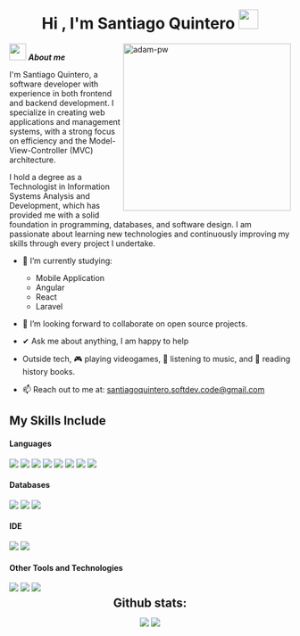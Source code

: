 <h1 align="center">Hi , I'm Santiago Quintero <img src="https://media.giphy.com/media/hvRJCLFzcasrR4ia7z/giphy.gif" width="35"></h1>

<img align="right" width=300px src="https://github.com/Adam-pw/Adam-pw/blob/main/animation_500_kxa883sd.gif" alt="adam-pw" />

<img src="https://github.com/7oSkaaa/7oSkaaa/blob/main/Images/about_me.gif?raw=true" width="30px">&nbsp;***About me***

I'm Santiago Quintero, a software developer with experience in both frontend and backend development. I specialize in creating web applications and management systems, with a strong focus on efficiency and the Model-View-Controller (MVC) architecture.

I hold a degree as a Technologist in Information Systems Analysis and Development, which has provided me with a solid foundation in programming, databases, and software design. I am passionate about learning new technologies and continuously improving my skills through every project I undertake.

- 🔭 I’m currently studying:
	- Mobile Application
	- Angular
  - React
  - Laravel

- 👯 I’m looking forward to collaborate on open source projects.
- ✔ Ask me about anything, I am happy to help
- Outside tech, 🎮 playing videogames, 🎵 listening to music, and 📖 reading history books.
- 📫 Reach out to me at: santiagoquintero.softdev.code@gmail.com

## My Skills Include

<h4> Languages </h4>
<span> 
  <img src="https://img.shields.io/badge/HTML5-E34F26?style=for-the-badge&logo=html5&logoColor=white">
  <img src="https://img.shields.io/badge/CSS3-1572B6?style=for-the-badge&logo=css3&logoColor=white">
  <img src="https://img.shields.io/badge/PHP-777BB4?style=for-the-badge&logo=php&logoColor=white">
  <img src="https://img.shields.io/badge/laravel-%23FF2D20.svg?style=for-the-badge&logo=laravel&logoColor=white">
  <img src="https://img.shields.io/badge/node.js-6DA55F?style=for-the-badge&logo=node.js&logoColor=white">
  <img src="https://img.shields.io/badge/JavaScript-F7DF1E?style=for-the-badge&logo=javascript&logoColor=black">
  <img src="https://img.shields.io/badge/angular-%23DD0031.svg?style=for-the-badge&logo=angular&logoColor=white">
  <img src="https://img.shields.io/badge/react-%2320232a.svg?style=for-the-badge&logo=react&logoColor=%2361DAFB">
</span>

<h4> Databases </h4>
<span>
  <img src="https://img.shields.io/badge/mysql-4479A1.svg?style=for-the-badge&logo=mysql&logoColor=white">
  <img src="https://img.shields.io/badge/MariaDB-003545?style=for-the-badge&logo=mariadb&logoColor=white">
  <img src="https://img.shields.io/badge/firebase-%23039BE5.svg?style=for-the-badge&logo=firebase">
</span>

<h4> IDE </h4>
<span>
<img src="https://img.shields.io/badge/Android_Studio-3DDC84?style=for-the-badge&logo=android-studio&logoColor=white">
<img src="https://img.shields.io/badge/Visual_Studio_Code-0078D4?style=for-the-badge&logo=visual%20studio%20code&logoColor=white">


<h4> Other Tools and Technologies </h4>
<span>
  <img src="https://img.shields.io/badge/Git-F05032?style=for-the-badge&logo=git&logoColor=white">
  <img src="https://img.shields.io/badge/Xampp-F37623?style=for-the-badge&logo=xampp&logoColor=white">
  <img src="https://img.shields.io/badge/Notion-%23000000.svg?style=for-the-badge&logo=notion&logoColor=white">
</span>

<div align="center">
<h2 align="center" style="margin: 5px 10px;">Github stats:</h2> 

[![](https://github-readme-stats.vercel.app/api?username=S4nti4goCoder&show_icons=true&theme=tokyonight&hide_border=true&locale=en)](https://github.com/S4nti4goCoder-48)
[![](https://github-readme-streak-stats.herokuapp.com/?user=S4nti4goCoder&theme=material-palenight)](https://github.com/S4nti4goCoder-48)
</div>
